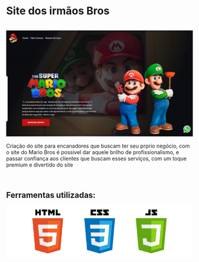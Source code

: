 <h1>Site dos irmãos Bros</h1>
<br>
<img src="https://github.com/RafaelSillva/Mario-Bros/blob/main/assets/Imagem%20do%20site.png" alt="imagem-de-fundo-do-site">
<p>Criação do site para encanadores que buscam ter seu prprio negócio, com o site do Mario Bros é possivel dar aquele brilho de profissionalismo, e passar confiança aos clientes que buscam esses serviços, com um toque premium e divertido do site</p>
<br>
<b><h2>Ferramentas utilizadas:</h2></b>
<img src="https://github.com/RafaelSillva/Mario-Bros/blob/main/assets/nova_img.png"9px">
